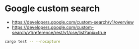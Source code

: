 # Google custom search

* <https://developers.google.com/custom-search/v1/overview>
* <https://developers.google.com/custom-search/v1/reference/rest/v1/cse/list?apix=true>

```bash
cargo test -- --nocapture
```